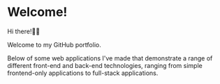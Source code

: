 # Welcome!

Hi there!🙋‍♂️ 

Welcome to my GitHub portfolio. 

Below of some web applications I've made that demonstrate a range of different front-end and back-end technologies, ranging from simple frontend-only applications to full-stack applications. 